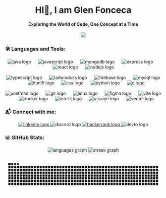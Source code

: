 <h1 align="center">HI👋, I am Glen Fonceca</h1>
<h4 align="center">Exploring the World of Code, One Concept at a Time</h4>
<div align="center">
  <img src="https://api.visitorbadge.io/api/visitors?path=https%3A%2F%2Fgithub.com%2FGlenFonceca%2FGlenFonceca%2F&label=VISITORS&countColor=%23007BFF" />
  <p></p>
</div>

<h3 align="left">🛠️ Languages and Tools:</h3>

<!-- Line 1: Java + JavaScript + MERN Stack -->
<div align="center">
  <img src="https://skillicons.dev/icons?i=java" height="60" alt="java logo" />
  <img width="15" />
  <img src="https://skillicons.dev/icons?i=js" height="60" alt="javascript logo" />
  <img width="15" />
  <img src="https://skillicons.dev/icons?i=mongodb" height="60" alt="mongodb logo" />
  <img width="15" />
  <img src="https://skillicons.dev/icons?i=express" height="60" alt="express logo" />
  <img width="15" />
  <img src="https://skillicons.dev/icons?i=react" height="60" alt="react logo" />
  <img width="15" />
  <img src="https://skillicons.dev/icons?i=nodejs" height="60" alt="nodejs logo" />
</div>

<br/>

<!-- Line 2: TypeScript, Tailwind, Firebase, and Other Languages -->
<div align="center">
  <img src="https://skillicons.dev/icons?i=ts" height="60" alt="typescript logo" />
  <img width="15" />
  <img src="https://skillicons.dev/icons?i=tailwind" height="60" alt="tailwindcss logo" />
  <img width="15" />
  <img src="https://skillicons.dev/icons?i=firebase" height="60" alt="firebase logo" />
  <img width="15" />
  <img src="https://skillicons.dev/icons?i=mysql" height="60" alt="mysql logo" />
  <img width="15" />
  <img src="https://skillicons.dev/icons?i=html" height="60" alt="html5 logo" />
  <img width="15" />
  <img src="https://skillicons.dev/icons?i=css" height="60" alt="css logo" />
  <img width="15" />
  <img src="https://skillicons.dev/icons?i=py" height="60" alt="python logo" />
  <img width="15" />
  <img src="https://skillicons.dev/icons?i=c" height="60" alt="c logo" />
</div>

<br/>

<!-- Line 3: Developer Tools -->
<div align="center">
  <img src="https://skillicons.dev/icons?i=postman" height="60" alt="postman logo" />
  <img width="15" />
  <img src="https://skillicons.dev/icons?i=git" height="60" alt="git logo" />
  <img width="15" />
  <img src="https://skillicons.dev/icons?i=linux" height="60" alt="linux logo" />
  <img width="15" />
  <img src="https://skillicons.dev/icons?i=figma" height="60" alt="figma logo" />
  <img width="15" />
  <img src="https://skillicons.dev/icons?i=vite" height="60" alt="vite logo" />
  <img width="15" />
  <img src="https://skillicons.dev/icons?i=docker" height="60" alt="docker logo" />
  <img width="15" />
  <img src="https://cdn.jsdelivr.net/gh/devicons/devicon/icons/intellij/intellij-original.svg" height="50" alt="intellij logo" />
  <img width="15" />
  <img src="https://cdn.jsdelivr.net/gh/devicons/devicon/icons/vscode/vscode-original.svg" height="45" alt="vscode logo" />
  <img width="15" />
  <img src="https://skillicons.dev/icons?i=vercel" height="60" alt="vercel logo" />
</div>


###
<h3 align="left">📬 Connect with me:</h3>
<div align="center">
  <a href="https://in.linkedin.com/in/glen-fonceca-bb630b29a" target="_blank">
    <img src="https://img.shields.io/static/v1?message=LinkedIn&logo=linkedin&label=&color=0077B5&logoColor=white&labelColor=&style=for-the-badge" height="35" alt="linkedin logo"  />
  </a>
  <img src="https://img.shields.io/static/v1?message=Discord&logo=discord&label=&color=7289DA&logoColor=white&labelColor=&style=for-the-badge" height="35" alt="discord logo"  />
  <a href="https://www.hackerrank.com/profile/glenfonceca015" target="_blank">
  <img src="https://img.shields.io/static/v1?message=HackerRank&logo=hackerrank&label=&color=2EC866&logoColor=white&labelColor=&style=for-the-badge" height="35" alt="hackerrank logo"  />
  </a>
  <img src="https://img.shields.io/static/v1?message=dev.to&logo=dev.to&label=&color=0A0A0A&logoColor=white&labelColor=&style=for-the-badge" height="35" alt="devto logo"  />
</div>

###
<h3>📊 GitHub Stats:</h3>
<div align="center">
  <img src="https://github-readme-stats.vercel.app/api/top-langs?username=GlenFonceca&locale=en&hide_title=false&layout=compact&card_width=320&langs_count=5&theme=tokyonight&hide_border=false&order=2" height="150" alt="languages graph"  />
  <img src="https://streak-stats.demolab.com?user=GlenFonceca&locale=en&mode=daily&theme=tokyonight&hide_border=false&border_radius=5&order=3" height="150" alt="streak graph"  />
</div>

###

<img src="https://raw.githubusercontent.com/GlenFonceca/GlenFonceca/output/snake.svg" alt="Snake animation" />

###
